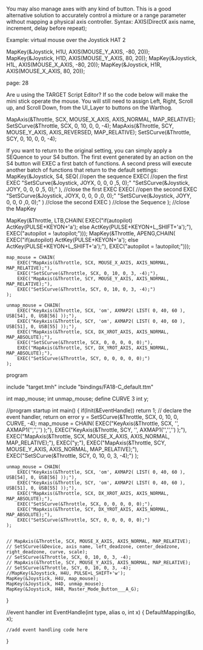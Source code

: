 You may also manage axes with any kind of button. This is a good alternative solution to accurately control a
mixture or a range parameter without mapping a physical axis controller.
Syntax:
AXIS(DirectX axis name, increment, delay before repeat);

Example: virtual mouse over the Joystick HAT 2

MapKey(&Joystick, H1U, AXIS(MOUSE_Y_AXIS, -80, 20));
MapKey(&Joystick, H1D, AXIS(MOUSE_Y_AXIS, 80, 20));
MapKey(&Joystick, H1L, AXIS(MOUSE_X_AXIS, -80, 20));
MapKey(&Joystick, H1R, AXIS(MOUSE_X_AXIS, 80, 20));
 
page: 28


Are u using the TARGET Script Editor? If so the code below will make the mini stick operate the mouse. You will still need to assign Left, Right, Scroll up, and Scroll Down, from the UI_Layer to buttons on the Warthog.
 

MapAxis(&Throttle, SCX, MOUSE_X_AXIS, AXIS_NORMAL, MAP_RELATIVE);
SetSCurve(&Throttle, SCX, 0, 10, 0, 0, -4);
MapAxis(&Throttle, SCY, MOUSE_Y_AXIS, AXIS_REVERSED, MAP_RELATIVE);
SetSCurve(&Throttle, SCY, 0, 10, 0, 0, -4);

If you want to return to the original setting, you can simply apply a SEQuence to your S4 button. The first event
generated by an action on the S4 button will EXEC a first batch of functions. A second press will execute another
batch of functions that return to the default settings:
MapKey(&Joystick, S4,
    SEQ( //open the sequence
        EXEC( //open the first EXEC
            "SetSCurve(&Joystick, JOYX, 0, 0, 0 ,5, 0);"
            "SetSCurve(&Joystick, JOYY, 0, 0, 0 ,5, 0);"
        ), //close the first EXEC
        EXEC( //open the second EXEC
            "SetSCurve(&Joystick, JOYX, 0, 0, 0 ,0, 0);"
            "SetSCurve(&Joystick, JOYY, 0, 0, 0 ,0, 0);"
        ) //close the second EXEC
    ) //close the Sequence
); //close the MapKey


MapKey(&Throttle, LTB,CHAIN(
    EXEC("if(autopilot) ActKey(PULSE+KEYON+'a'); else ActKey(PULSE+KEYON+L_SHIFT+'a');"),
    EXEC("autopilot = !autopilot;")));
MapKey(&Throttle, APENG,CHAIN(
    EXEC("if(autopilot) ActKey(PULSE+KEYON+'a'); else ActKey(PULSE+KEYON+L_SHIFT+'a');"),
    EXEC("autopilot = !autopilot;"))); 



	map_mouse = CHAIN(
		EXEC("MapAxis(&Throttle, SCX, MOUSE_X_AXIS, AXIS_NORMAL, MAP_RELATIVE);"),
		EXEC("SetSCurve(&Throttle, SCX, 0, 10, 0, 3, -4);"),
		EXEC("MapAxis(&Throttle, SCY, MOUSE_Y_AXIS, AXIS_NORMAL, MAP_RELATIVE);"),
		EXEC("SetSCurve(&Throttle, SCY, 0, 10, 0, 3, -4);")
	);

	unmap_mouse = CHAIN(
		EXEC("KeyAxis(&Throttle, SCX, 'om', AXMAP2( LIST( 0, 40, 60 ), USB[54], 0, USB[56] ));"),
		EXEC("KeyAxis(&Throttle, SCY, 'om', AXMAP2( LIST( 0, 40, 60 ), USB[51], 0, USB[55] ));"),
		EXEC("MapAxis(&Throttle, SCX, DX_XROT_AXIS, AXIS_NORMAL, MAP_ABSOLUTE);"),
		EXEC("SetSCurve(&Throttle, SCX, 0, 0, 0, 0, 0);"),
		EXEC("MapAxis(&Throttle, SCY, DX_YROT_AXIS, AXIS_NORMAL, MAP_ABSOLUTE);"),
		EXEC("SetSCurve(&Throttle, SCY, 0, 0, 0, 0, 0);")
	);
	




program

include "target.tmh"
include "bindings/FA18-C_default.ttm"

int map_mouse;
int unmap_mouse;
define CURVE 3
int y;


//program startup
int main()
{
    if(Init(&EventHandle)) return 1; // declare the event handler, return on error
	y  = SetSCurve(&Throttle, SCX, 0, 10, 0, CURVE, -4);
	map_mouse = CHAIN(
		EXEC("KeyAxis(&Throttle, SCX, '', AXMAP1('','','') );"),
		EXEC("KeyAxis(&Throttle, SCY, '', AXMAP1('','','') );"),
		EXEC("MapAxis(&Throttle, SCX, MOUSE_X_AXIS, AXIS_NORMAL, MAP_RELATIVE);"),
		EXEC("y;"),
		EXEC("MapAxis(&Throttle, SCY, MOUSE_Y_AXIS, AXIS_NORMAL, MAP_RELATIVE);"),
		EXEC("SetSCurve(&Throttle, SCY, 0, 10, 0, 3, -4);")
	);
	
	unmap_mouse = CHAIN(
		EXEC("KeyAxis(&Throttle, SCX, 'om', AXMAP2( LIST( 0, 40, 60 ), USB[54], 0, USB[56] ));"),
		EXEC("KeyAxis(&Throttle, SCY, 'om', AXMAP2( LIST( 0, 40, 60 ), USB[51], 0, USB[55] ));"),
		EXEC("MapAxis(&Throttle, SCX, DX_XROT_AXIS, AXIS_NORMAL, MAP_ABSOLUTE);"),
		EXEC("SetSCurve(&Throttle, SCX, 0, 0, 0, 0, 0);"),
		EXEC("MapAxis(&Throttle, SCY, DX_YROT_AXIS, AXIS_NORMAL, MAP_ABSOLUTE);"),
		EXEC("SetSCurve(&Throttle, SCY, 0, 0, 0, 0, 0);")
	);
		

	// MapAxis(&Throttle, SCX, MOUSE_X_AXIS, AXIS_NORMAL, MAP_RELATIVE);
	// SetSCurve(&Device, axis name, left_deadzone, center_deadzone, right_deadzone, curve, scale);
	// SetSCurve(&Throttle, SCX, 0, 10, 0, 3, -4);
	// MapAxis(&Throttle, SCY, MOUSE_Y_AXIS, AXIS_NORMAL, MAP_RELATIVE);
	// SetSCurve(&Throttle, SCY, 0, 10, 0, 3, -4);
	//MapKey(&Joystick, H4U, PULSE+L_SHIFT+'w');
	MapKey(&Joystick, H4U, map_mouse);
	MapKey(&Joystick, H4D, unmap_mouse);
	MapKey(&Joystick, H4R, Master_Mode_Button___A_G);
}

//event handler
int EventHandle(int type, alias o, int x)
{
    DefaultMapping(&o, x);
	
	//add event handling code here
}
